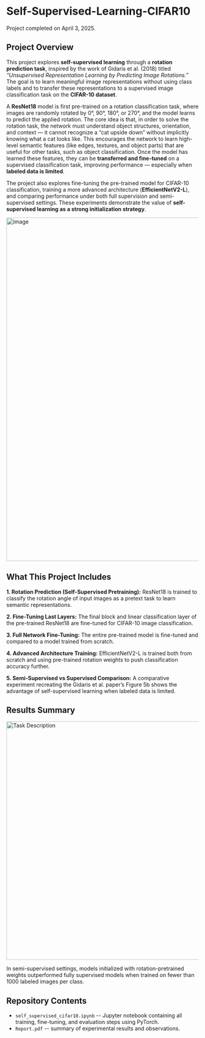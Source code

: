 # Self-Supervised-Learning-CIFAR10

Project completed on April 3, 2025.

## Project Overview

This project explores **self-supervised learning** through a **rotation prediction task**, inspired by the work of Gidaris et al. (2018) titled *“Unsupervised Representation Learning by Predicting Image Rotations.”* The goal is to learn meaningful image representations without using class labels and to transfer these representations to a supervised image classification task on the **CIFAR-10 dataset**.

A **ResNet18** model is first pre-trained on a rotation classification task, where images are randomly rotated by 0°, 90°, 180°, or 270°, and the model learns to predict the applied rotation. The core idea is that, in order to solve the rotation task, the network must understand object structures, orientation, and context — it cannot recognize a “cat upside down” without implicitly knowing what a cat looks like. This encourages the network to learn high-level semantic features (like edges, textures, and object parts) that are useful for other tasks, such as object classification. Once the model has learned these features, they can be **transferred and fine-tuned** on a supervised classification task, improving performance — especially when **labeled data is limited**.

The project also explores fine-tuning the pre-trained model for CIFAR-10 classification, training a more advanced architecture (**EfficientNetV2-L**), and comparing performance under both full supervision and semi-supervised settings. These experiments demonstrate the value of **self-supervised learning as a strong initialization strategy**.

<img width="900" alt="image" src="https://github.com/user-attachments/assets/84c292a5-0bf2-40bb-85c4-25feab4e3bb5" />


## What This Project Includes
**1. Rotation Prediction (Self-Supervised Pretraining):** ResNet18 is trained to classify the rotation angle of input images as a pretext task to learn semantic representations. 

**2. Fine-Tuning Last Layers:** The final block and linear classification layer of the pre-trained ResNet18 are fine-tuned for CIFAR-10 image classification. 

**3. Full Network Fine-Tuning:** The entire pre-trained model is fine-tuned and compared to a model trained from scratch.

**4. Advanced Architecture Training:** EfficientNetV2-L is trained both from scratch and using pre-trained rotation weights to push classification accuracy further. 

**5. Semi-Supervised vs Supervised Comparison:** A comparative experiment recreating the Gidaris et al. paper’s Figure 5b shows the advantage of self-supervised learning when labeled data is limited.

## Results Summary
<img width="625" alt="Task Description" src="https://github.com/user-attachments/assets/9b1245bf-360e-4a7d-b411-8bd26c3e5121" />

In semi-supervised settings, models initialized with rotation-pretrained weights outperformed fully supervised models when trained on fewer than 1000 labeled images per class.

## Repository Contents
* `self_supervised_cifar10.ipynb` -- Jupyter notebook containing all training, fine-tuning, and evaluation steps using PyTorch.
* `Report.pdf` -- summary of experimental results and observations.
